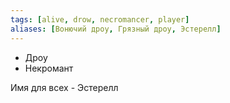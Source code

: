 ```yaml
---
tags: [alive, drow, necromancer, player]
aliases: [Вонючий дроу, Грязный дроу, Эстерелл]
---
```


- Дроу
- Некромант

Имя для всех - Эстерелл

